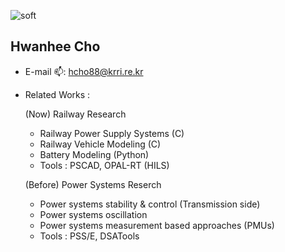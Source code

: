![soft](https://capsule-render.vercel.app/api?type=soft&color=auto&text=Hwanhee's&#32;Lab.&fontSize=40&animation=twinkling)

## Hwanhee Cho <a id="wave">
- E-mail 📫: hcho88@krri.re.kr
- Related Works :
  
  (Now) Railway Research
  - Railway Power Supply Systems (C)
  - Railway Vehicle Modeling (C)
  - Battery Modeling (Python)
  - Tools : PSCAD, OPAL-RT (HILS)
 
  (Before) Power Systems Reserch
  - Power systems stability & control (Transmission side)
  - Power systems oscillation
  - Power systems measurement based approaches (PMUs)
  - Tools : PSS/E, DSATools
